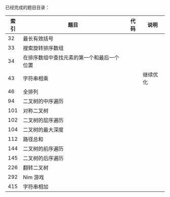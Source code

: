 已经完成的题目目录：

| 索引 | 题目                                       | 代码 | 说明     |
| ---- | ------------------------------------------ | ---- | -------- |
| 32   | 最长有效括号                               |      |          |
| 33   | 搜索旋转排序数组                           |      |          |
| 34   | 在排序数组中查找元素的第一个和最后一个位置 |      |          |
| 43   | 字符串相乘                                 |      | 继续优化 |
| 46   | 全排列                                     |      |          |
| 94   | 二叉树的中序遍历                           |      |          |
| 101  | 对称二叉树                                 |      |          |
| 102  | 二叉树的层序遍历                           |      |          |
| 104  | 二叉树的最大深度                           |      |          |
| 112  | 路径总和                                   |      |          |
| 144  | 二叉树的前序遍历                           |      |          |
| 145  | 二叉树的后序遍历                           |      |          |
| 226  | 翻转二叉树                                 |      |          |
| 292  | Nim 游戏                                   |      |          |
| 415  | 字符串相加                                 |      |          |